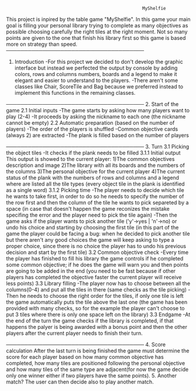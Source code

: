 						                                MyShelfie

This project is inpired by the table game "MyShelfie".
In this game your main goal is filling your personal library trying to complete as many objectives as possible choosing carefully the right tiles at the right moment.
Not so many points are given to the one that finish his library first so this game is based
more on strategy than speed.
──────────────────────────────────────
1. Introduction
 -For this project we decided to don't develop the graphic interface but instead we   perfected the output by console by adding colors, rows and columns numbers,   boards 
  and a legend to make it elegant and easier to understand to the players.
 -There aren't some classes like Chair, ScoreTile and Bag because we preferred instead to
  implement this functions in the remaining classes.

──────────────────────────────────────
2. Start of the game
  2.1 Initial inputs
   -The game starts by asking how many players want to play (2-4)
   -It proceeds by asking the nickname to each one (the nickname cannot be empty)
  2.2 Automatic preparation (based on the number of players)
   -The order of the players is shuffled
   -Common objective cards (always 2) are extracted
   -The plank is filled based on the number of players

──────────────────────────────────────
3. Turn
  3.1 Picking the object tiles
   -It checks if the plank needs to be filled
   3.1.1 Initial output
    This output is showed to the current player:
     1)The common objectives description and image
     2)The library with all its boards and the numbers of the columns
     3)The personal objective for the current player
     4)The current status of the plank with the numbers of rows and columns
       and a legend where are listed all the tile types (every object tile in the
       plank is identified as a single word)
   3.1.2 Picking time
    -The player needs to decide which tile he wants to take first, in order to do so
     he needs to specify the number of the row first and then the column of the tile he           wants to pick separeted by a space (in case that doesn't happen      the game reconizes the       mistake specifing the error and the player need to pick the tile again)
    -Then the game asks if the player wants to pick another tile ('y'->yes | 'n'->no) 
     or undo his choice and starting by choosing the first tile (in this part of the game
     the player could be facing a bug: when he decided to pick another tile but there
     aren't any good choices the game will keep asking to type a proper choice, since
     there is no choice the player has to undo his previous decision and start by the first       tile)
  3.2 Common objective check
   -Every time the player has finished to fill his library the game controls if he completed
    some common objective; if he does the game will warn you and then points are going to be     added in the end (you need to be fast because if other players       has completed the         objective faster the current player will receive less points)
  3.3 Library filling
   -The player now has to choose between all the columns(0-4) and put all the tiles in there
    (same checks as the tile picking)
   -Then he needs to choose the right order for the tiles, if only one tile is left the game
    automatically puts the tile above the last one 
    (the game has been provided with many checks, so for the example the player can't choose      to put 3 tiles where there is only one space left on the         	library)
  3.3 Endgame 
   -At the end of the turn the game checks if the library is completed, if that happens the      palyer is being awarded with a bonus point and then the other      	players after the current player needs to finish their turn.

──────────────────────────────────────
4. Score calculation
 After the last turn is being finished the game must determine the score for each player
 based on how many common objective has completed, how many tiles are positioned following
 the personal objective and how many tiles of the same type are adjacent(for now the game 
 decide only one winner either if two players have the same points).
5. Another match?
 The user can then decide also to play another match.
